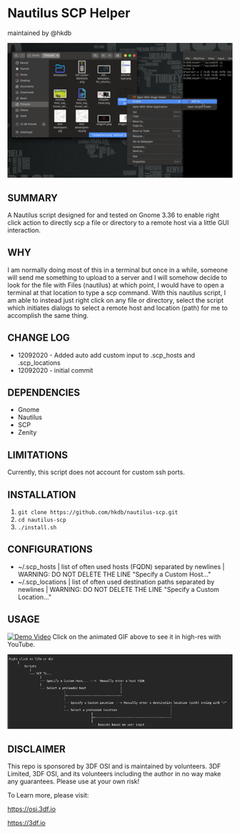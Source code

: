 # Nautilus SCP Helper
maintained by @hkdb

![screenshot.png](readme/screenshot.png)

## SUMMARY

A Nautilus script designed for and tested on Gnome 3.36 to enable right click action to directly scp a file or directory to a remote host via a little GUI interaction.

## WHY

I am normally doing most of this in a terminal but once in a while, someone will send me something to upload to a server and I will somehow decide to look for the file with Files (nautilus) at which point, I would have to open a terminal at that location to type a scp command. With this nautilus script, I am able to instead just right click on any file or directory, select the script which initiates dialogs to select a remote host and location (path) for me to accomplish the same thing.

## CHANGE LOG

- 12092020 - Added auto add custom input to .scp_hosts and .scp_locations
- 12092020 - initial commit

## DEPENDENCIES

- Gnome
- Nautilus
- SCP
- Zenity

## LIMITATIONS

Currently, this script does not account for custom ssh ports.

## INSTALLATION

1. `git clone https://github.com/hkdb/nautilus-scp.git`
2. `cd nautilus-scp`
3. `./install.sh`

## CONFIGURATIONS

- ~/.scp_hosts | list of often used hosts (FQDN) separated by newlines | WARNING: DO NOT DELETE THE LINE "Specify a Custom Host..."
- ~/.scp_locations | list of often used destination paths separated by newlines | WARNING: DO NOT DELETE THE LINE "Specify a Custom Location..."

## USAGE

[![Demo Video](readme/nautilus-scp.gif)](https://youtu.be/nXQ54ffyrTI)
Click on the animated GIF above to see it in high-res with YouTube.

![flow.png](readme/flow.png)

## DISCLAIMER

This repo is sponsored by 3DF OSI and is maintained by volunteers. 3DF Limited, 3DF OSI, and its volunteers including the author in no way make any guarantees. Please use at your own risk!

To Learn more, please visit:

https://osi.3df.io

https://3df.io                              
